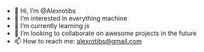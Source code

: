 - 👋 Hi, I’m @Alexrotibs
- 👀 I’m interested in everything machine
- 🌱 I’m currently learning js
- 💞️ I’m looking to collaborate on awesome projects in the future
- 📫 How to reach me: alexrotibs@gmail.com

<!---
Alexrotibs/Alexrotibs is a ✨ special ✨ repository because its `README.md` (this file) appears on your GitHub profile.
You can click the Preview link to take a look at your changes.
--->
